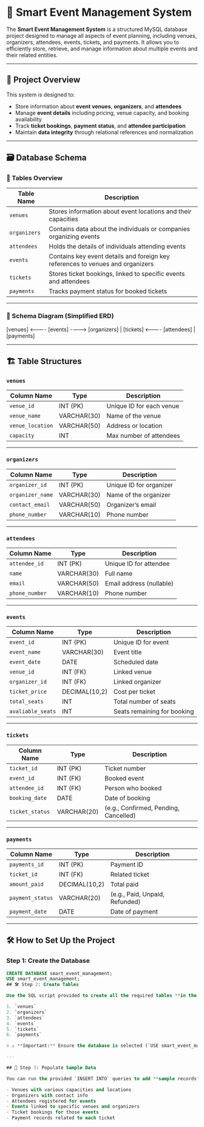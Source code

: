# 📅 Smart Event Management System

The **Smart Event Management System** is a structured MySQL database project designed to manage all aspects of event planning, including venues, organizers, attendees, events, tickets, and payments. It allows you to efficiently store, retrieve, and manage information about multiple events and their related entities.

---

## 🧠 Project Overview

This system is designed to:

- Store information about **event venues**, **organizers**, and **attendees**
- Manage **event details** including pricing, venue capacity, and booking availability
- Track **ticket bookings**, **payment status**, and **attendee participation**
- Maintain **data integrity** through relational references and normalization

---

## 🗃️ Database Schema

### 📌 Tables Overview

| Table Name   | Description |
|--------------|-------------|
| `venues`     | Stores information about event locations and their capacities |
| `organizers` | Contains data about the individuals or companies organizing events |
| `attendees`  | Holds the details of individuals attending events |
| `events`     | Contains key event details and foreign key references to venues and organizers |
| `tickets`    | Stores ticket bookings, linked to specific events and attendees |
| `payments`   | Tracks payment status for booked tickets |

---

### 🧱 Schema Diagram (Simplified ERD)

[venues] <---- [events] ----> [organizers]
|
[tickets] <---- [attendees]
|
[payments]


---

## 🏗️ Table Structures

### `venues`

| Column Name     | Type         | Description              |
|------------------|--------------|--------------------------|
| `venue_id`       | INT (PK)     | Unique ID for each venue |
| `venue_name`     | VARCHAR(30)  | Name of the venue        |
| `venue_location` | VARCHAR(50)  | Address or location      |
| `capacity`       | INT          | Max number of attendees  |

---

### `organizers`

| Column Name     | Type         | Description               |
|------------------|--------------|---------------------------|
| `organizer_id`   | INT (PK)     | Unique ID for organizer   |
| `organizer_name` | VARCHAR(30)  | Name of the organizer     |
| `contact_email`  | VARCHAR(50)  | Organizer’s email         |
| `phone_number`   | VARCHAR(10)  | Phone number              |

---

### `attendees`

| Column Name     | Type         | Description                 |
|------------------|--------------|-----------------------------|
| `attendee_id`    | INT (PK)     | Unique ID for attendee      |
| `name`           | VARCHAR(30)  | Full name                   |
| `email`          | VARCHAR(50)  | Email address (nullable)    |
| `phone_number`   | VARCHAR(10)  | Phone number                |

---

### `events`

| Column Name     | Type           | Description                              |
|------------------|----------------|------------------------------------------|
| `event_id`       | INT (PK)       | Unique ID for event                      |
| `event_name`     | VARCHAR(30)    | Event title                              |
| `event_date`     | DATE           | Scheduled date                           |
| `venue_id`       | INT (FK)       | Linked venue                             |
| `organizer_id`   | INT (FK)       | Linked organizer                         |
| `ticket_price`   | DECIMAL(10,2)  | Cost per ticket                          |
| `total_seats`    | INT            | Total number of seats                    |
| `avaliable_seats`| INT            | Seats remaining for booking              |

---

### `tickets`

| Column Name     | Type           | Description                            |
|------------------|----------------|----------------------------------------|
| `ticket_id`      | INT (PK)       | Ticket number                          |
| `event_id`       | INT (FK)       | Booked event                           |
| `attendee_id`    | INT (FK)       | Person who booked                      |
| `booking_date`   | DATE           | Date of booking                        |
| `ticket_status`  | VARCHAR(20)    | (e.g., Confirmed, Pending, Cancelled)  |

---

### `payments`

| Column Name     | Type           | Description                            |
|------------------|----------------|----------------------------------------|
| `payments_id`    | INT (PK)       | Payment ID                             |
| `ticket_id`      | INT (FK)       | Related ticket                         |
| `amount_paid`    | DECIMAL(10,2)  | Total paid                             |
| `payment_status` | VARCHAR(20)    | (e.g., Paid, Unpaid, Refunded)         |
| `payment_date`   | DATE           | Date of payment                        |

---

## 🛠️ How to Set Up the Project

### Step 1: Create the Database

```sql
CREATE DATABASE smart_event_management;
USE smart_event_management;
## 🛠️ Step 2: Create Tables

Use the SQL script provided to create all the required tables **in the following order** to maintain proper foreign key relationships:

1. `venues`
2. `organizers`
3. `attendees`
4. `events`
5. `tickets`
6. `payments`

> ⚠️ **Important:** Ensure the database is selected (`USE smart_event_management;`) before executing the table creation queries.

---

## 🧪 Step 3: Populate Sample Data

You can run the provided `INSERT INTO` queries to add **sample records** for testing and demonstration purposes. Sample data includes:

- Venues with various capacities and locations
- Organizers with contact info
- Attendees registered for events
- Events linked to specific venues and organizers
- Ticket bookings for those events
- Payment records related to each ticket
